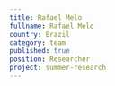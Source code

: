 ```yaml
---
title: Rafael Melo
fullname: Rafael Melo
country: Brazil
category: team
published: true
position: Researcher
project: summer-research
---
```

